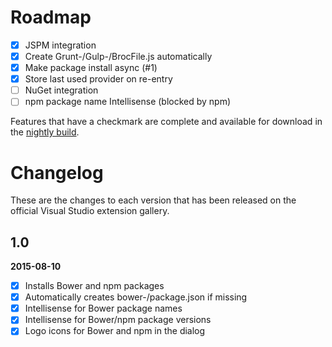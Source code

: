 # Roadmap

- [x] JSPM integration
- [x] Create Grunt-/Gulp-/BrocFile.js automatically
- [x] Make package install async (#1)
- [x] Store last used provider on re-entry
- [ ] NuGet integration
- [ ] npm package name Intellisense (blocked by npm)

Features that have a checkmark are complete and available for
download in the
[nightly build](http://vsixgallery.com/extension/fdd64809-376e-4542-92ce-808a8df06bcc/).

# Changelog

These are the changes to each version that has been released
on the official Visual Studio extension gallery.

## 1.0

**2015-08-10**

- [x] Installs Bower and npm packages
- [x] Automatically creates bower-/package.json if missing
- [x] Intellisense for Bower package names
- [x] Intellisense for Bower/npm package versions
- [x] Logo icons for Bower and npm in the dialog